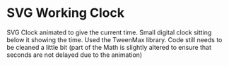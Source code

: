 # SVG Working Clock



SVG Clock animated to give the current time. Small digital clock sitting below it showing the time. Used the TweenMax library. Code still needs to be cleaned a little bit (part of the Math is slightly altered to ensure that seconds are not delayed due to the animation)

